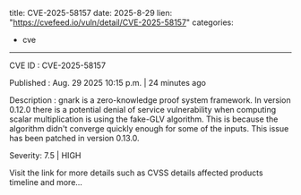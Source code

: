  
title: CVE-2025-58157
date: 2025-8-29
lien: "https://cvefeed.io/vuln/detail/CVE-2025-58157"
categories:
  - cve
---

CVE ID : CVE-2025-58157

Published :  Aug. 29
2025
10:15 p.m. | 24 minutes ago

Description : gnark is a zero-knowledge proof system framework. In version 0.12.0
there is a potential denial of service vulnerability when computing scalar multiplication is using the fake-GLV algorithm. This is because the algorithm didn't converge quickly enough for some of the inputs. This issue has been patched in version 0.13.0.

Severity: 7.5 | HIGH

Visit the link for more details
such as CVSS details
affected products
timeline
and more...
